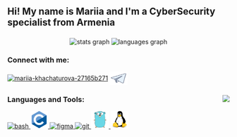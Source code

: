 <h2 align="left">Hi! My name is Mariia and I'm a CyberSecurity specialist from Armenia</h2>

###

<div align="center">
  <img src="https://github-readme-stats.vercel.app/api?username=Mariia011&hide_title=false&hide_rank=false&show_icons=true&include_all_commits=true&count_private=true&disable_animations=false&theme=dracula&locale=en&hide_border=false" height="150" alt="stats graph"  />
  <img src="https://github-readme-stats.vercel.app/api/top-langs?username=Mariia011&locale=en&hide_title=false&layout=compact&card_width=320&langs_count=5&theme=dracula&hide_border=false" height="150" alt="languages graph"  />
</div>

<h3 align="left">Connect with me:</h3>
<p align="left">
<a href="https://linkedin.com/in/mariia-khachaturova-27165b271" target="blank"><img align="center" src="https://raw.githubusercontent.com/rahuldkjain/github-profile-readme-generator/master/src/images/icons/Social/linked-in-alt.svg" alt="mariia-khachaturova-27165b271" height="30" width="40" /></a>
<a href="https://t.me/avocado_fish12" target="blank"><img align="center" src="6863777_media_paper_plane_social_telegram_icon.svg" alt="mariia-khachaturova-27165b271" height="30" width="40" /></a>
</p>

###

<img align="right" height="150" src="https://tenor.com/view/pepega-hackermans-hacking-pepe-gif-20626446"  />

###

<h3 align="left">Languages and Tools:</h3>
<p align="left"> <a href="https://www.gnu.org/software/bash/" target="_blank" rel="noreferrer"> <img src="https://www.vectorlogo.zone/logos/gnu_bash/gnu_bash-icon.svg" alt="bash" width="40" height="40"/> </a> <a href="https://www.cprogramming.com/" target="_blank" rel="noreferrer"> <img src="https://raw.githubusercontent.com/devicons/devicon/master/icons/c/c-original.svg" alt="c" width="40" height="40"/> </a> <a href="https://www.figma.com/" target="_blank" rel="noreferrer"> <img src="https://www.vectorlogo.zone/logos/figma/figma-icon.svg" alt="figma" width="40" height="40"/> </a> <a href="https://git-scm.com/" target="_blank" rel="noreferrer"> <img src="https://www.vectorlogo.zone/logos/git-scm/git-scm-icon.svg" alt="git" width="40" height="40"/> </a> <a href="https://golang.org" target="_blank" rel="noreferrer"> <img src="https://raw.githubusercontent.com/devicons/devicon/master/icons/go/go-original.svg" alt="go" width="40" height="40"/> </a> <a href="https://www.linux.org/" target="_blank" rel="noreferrer"> <img src="https://raw.githubusercontent.com/devicons/devicon/master/icons/linux/linux-original.svg" alt="linux" width="40" height="40"/> </a> 
</p>
<!-- width="90" height="60" -->
<!-- <p align="left"> <a href="https://tryhackme.com/p/maria.olegovnakh"> <img src="https://tryhackme-badges.s3.amazonaws.com/maria.olegovnakh.png" alt="TryHackMe" > </a> 
  </p> -->
